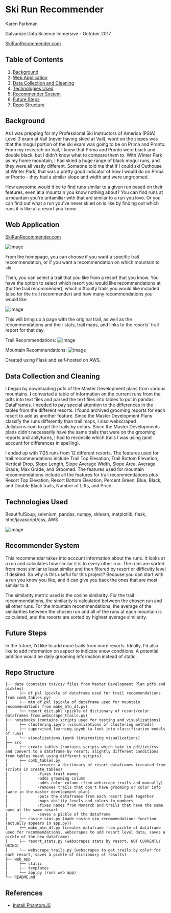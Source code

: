 # Ski Run Recommender

Karen Farbman

Galvanize Data Science Immersive - October 2017

[SkiRunRecommender.com](http://www.skirunrecommender.com)

## Table of Contents
1. [Background](#background)
2. [Web Application](#web-application)
3. [Data Collection and Cleaning](#data-collection-and-cleaning)
4. [Technologies Used](#technologies-used)
5. [Recommender System](#recommender-system)
6. [Future Steps](#future-steps)
7. [Repo Structure](#repo-structure)

## Background

As I was prepping for my Professional Ski Instructors of America (PSIA) Level 3 exam at Vail (never having skied at Vail), word on the slopes was that the mogul portion of the ski exam was going to be on Prima and Pronto. From my research on Vail, I knew that Prima and Pronto were black and double black, but I didn't know what to compare them to. With Winter Park as my home mountain, I had skied a huge range of black mogul runs, and they were all vastly different. Someone told me that if I could ski Outhouse at Winter Park, that was a pretty good indicator of how I would do on Prima or Pronto - they had a similar slope and width and were ungroomed. 

How awesome would it be to find runs similar to a given run based on their features, even at a mountain you know nothing about? You can find runs at a mountain you're unfamiliar with that are similar to a run you love. Or you can find out what a run you've never skied on is like by finding out which runs it is like at a resort you know.

## Web Application 

[SkiRunRecommender.com](http://www.skirunrecommender.com)

![image](web_app/static/images/home2.png)

From the homepage, you can choose if you want a specific trail recommendation, or if you want a recommendation on which mountain to ski.

Then, you can select a trail that you like from a resort that you know. You have the option to select which resort you would like recommendations at (for the trail recommender), which difficulty trails you would like included (also for the trail recommender) and how many recommendations you would like.

![image](web_app/static/images/trail_page2.png)

This will bring up a page with the original trail, as well as the recommendations and their stats, trail maps, and links to the resorts' trail report for that day.

Trail Recommendations:
![image](web_app/static/images/recommendations_page2.png)

Mountain Recommendations:
![image](web_app/static/images/mtn_rec_page2.png)

Created using Flask and self-hosted on AWS.

## Data Collection and Cleaning

I began by downloading pdfs of the Master Development plans from various mountains. I converted a table of information on the current runs from the pdfs into text files and parsed the text files into tables to put in pandas DataFrames. I needed to pay special attention to the differences in the tables from the different resorts. I found archived grooming reports for each resort to add as another feature. Since the Master Development Plans classify the runs differently than trail maps, I also webscraped Jollyturns.com to get the trails by colors. Since the Master Developments plans didn't necessarily have the same trails that were on the grooming reports and Jollyturns, I had to reconcile which trails I was using (and account for differences in spelling).

I ended up with 1125 runs from 12 different resorts. The features used for trail recommendations include Trail Top Elevation, Trail Bottom Elevation, Vertical Drop, Slope Length, Slope Average Width, Slope Area, Average Grade, Max Grade, and Groomed. The features used for mountain recommendations include all the features for trail recommendations plus Resort Top Elevation, Resort Bottom Elevation, Percent Green, Blue, Black, and Double Black trails, Number of Lifts, and Price.

## Technologies Used

BeautifulSoup, selenium, pandas, numpy, sklearn, matplotlib, flask, html/javascript/css, AWS

![image](web_app/static/images/for-karen.png)

## Recommender System

This recommender takes into account information about the runs. It looks at a run and calculates how similar it is to every other run. The runs are sorted from most similar to least similar and then filtered by resort or difficulty level if desired. So why is this useful for this project? Because you can start with a run you know you like, and it can give you back the ones that are most similar to it.

The similarity metric used is the cosine similarity. For the trail recommendations, the similarity is calculated between the chosen run and all other runs. For the mountain recommendations, the average of the similarities between the chosen run and all of the runs at each mountain is calculated, and the resorts are sorted by highest average similarity.

## Future Steps

In the future, I'd like to add more trails from more resorts. Ideally, I'd also like to add information on aspect to indicate snow conditions. A potential addition would be daily grooming information instead of static. 

## Repo Structure

```
├── data (contains txt/csv files from Master Development Plan pdfs and pickles)
|     ├── df.pkl (pickle of dataframe used for trail recommendations from comb_tables.py)
|     ├── mtn_df.pkl (pickle of dataframe used for mountain recommendations from make_mtn_df.py)
|     └── resort_dict.pkl (pickle of dictionary of resort/color dataframes from webscrape_trails.py)
├── notebooks (contains scripts used for testing and visualizations)
|     ├── clustering.ipynb (visualizations of clustering methods)
|     ├── supervised_learning.ipynb (a look into classification models of runs)
|     └── visualizations.ipynb (interesting visualizations)
├── src
|     ├── create_tables (contains scripts which take in pdf/txt/csv and convert to a dataframe by resort; slightly different conditions from tables meant using different scripts)
|     ├── comb_tables.py
|     |       -creates a dictionary of resort dataframes (created from scripts in create_tables)
|     |       -fixes trail names
|     |       -adds grooming column
|     |       -adds color column (from webscrape_trails and manually)
|     |       -removes trails that don't have grooming or color info (were in the master development plan)
|     |       -puts the dataframes from each resort back together
|     |       -maps ability levels and colors to numbers
|     |       -fixes names from Monarch and trails that have the same name at the same resort
|     |       -saves a pickle of the dataframe
|     ├── cosine_sims.py (made cosine_sim_recommendations function (actually appears in app.py))
|     ├── make_mtn_df.py (creates dataframe from pickle of dataframe used for recommendations, webscrapes to add resort level data, saves a pickle of the new dataframe)
|     ├── resort_stats.py (webscrapes stats by resort, NOT CURRENTLY USING)
|     └── webscrape_trails.py (webscrapes to get trails by color for each resort, saves a pickle of dictionary of results)
├── web_app
|     ├── static
|     ├── templates
|     └── app.py (runs web app)
└── README.md
```

## References

* [Install PhantomJS](https://www.vultr.com/docs/how-to-install-phantomjs-on-ubuntu-16-04)